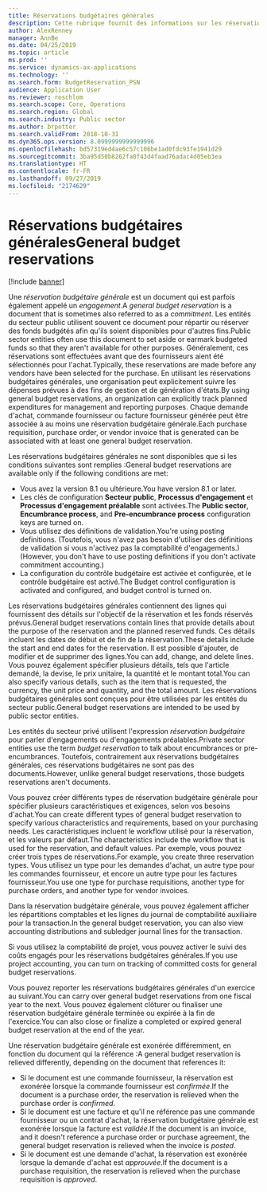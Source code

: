 ```yaml
---
title: Réservations budgétaires générales
description: Cette rubrique fournit des informations sur les réservations budgétaires générales pour le secteur public.
author: AlexRenney
manager: AnnBe
ms.date: 04/25/2019
ms.topic: article
ms.prod: ''
ms.service: dynamics-ax-applications
ms.technology: ''
ms.search.form: BudgetReservation_PSN
audience: Application User
ms.reviewer: roschlom
ms.search.scope: Core, Operations
ms.search.region: Global
ms.search.industry: Public sector
ms.author: brpotter
ms.search.validFrom: 2018-10-31
ms.dyn365.ops.version: 8.0999999999999996
ms.openlocfilehash: bd57319ed4ae6c57c106be1ad0fdc93fe1941d29
ms.sourcegitcommit: 3ba95d50b8262fa0f43d4faad76adac4d05eb3ea
ms.translationtype: HT
ms.contentlocale: fr-FR
ms.lasthandoff: 09/27/2019
ms.locfileid: "2174629"
---
```

# <a name="general-budget-reservations"></a><span data-ttu-id="11b93-103">Réservations budgétaires générales</span><span class="sxs-lookup"><span data-stu-id="11b93-103">General budget reservations</span></span>

[!include [banner](../includes/banner.md)]

<span data-ttu-id="11b93-104">Une *réservation budgétaire générale* est un document qui est parfois également appelé un *engagement*.</span><span class="sxs-lookup"><span data-stu-id="11b93-104">A *general budget reservation* is a document that is sometimes also referred to as a *commitment*.</span></span> <span data-ttu-id="11b93-105">Les entités du secteur public utilisent souvent ce document pour répartir ou réserver des fonds budgétés afin qu'ils soient disponibles pour d'autres fins.</span><span class="sxs-lookup"><span data-stu-id="11b93-105">Public sector entities often use this document to set aside or earmark budgeted funds so that they aren't available for other purposes.</span></span> <span data-ttu-id="11b93-106">Généralement, ces réservations sont effectuées avant que des fournisseurs aient été sélectionnés pour l'achat.</span><span class="sxs-lookup"><span data-stu-id="11b93-106">Typically, these reservations are made before any vendors have been selected for the purchase.</span></span> <span data-ttu-id="11b93-107">En utilisant les réservations budgétaires générales, une organisation peut explicitement suivre les dépenses prévues à des fins de gestion et de génération d'états.</span><span class="sxs-lookup"><span data-stu-id="11b93-107">By using general budget reservations, an organization can explicitly track planned expenditures for management and reporting purposes.</span></span> <span data-ttu-id="11b93-108">Chaque demande d'achat, commande fournisseur ou facture fournisseur générée peut être associée à au moins une réservation budgétaire générale.</span><span class="sxs-lookup"><span data-stu-id="11b93-108">Each purchase requisition, purchase order, or vendor invoice that is generated can be associated with at least one general budget reservation.</span></span>

<span data-ttu-id="11b93-109">Les réservations budgétaires générales ne sont disponibles que si les conditions suivantes sont remplies :</span><span class="sxs-lookup"><span data-stu-id="11b93-109">General budget reservations are available only if the following conditions are met:</span></span>

- <span data-ttu-id="11b93-110">Vous avez la version 8.1 ou ultérieure.</span><span class="sxs-lookup"><span data-stu-id="11b93-110">You have version 8.1 or later.</span></span>
- <span data-ttu-id="11b93-111">Les clés de configuration **Secteur public**, **Processus d'engagement** et **Processus d'engagement préalable** sont activées.</span><span class="sxs-lookup"><span data-stu-id="11b93-111">The **Public sector**, **Encumbrance process**, and **Pre-encumbrance process** configuration keys are turned on.</span></span>
- <span data-ttu-id="11b93-112">Vous utilisez des définitions de validation.</span><span class="sxs-lookup"><span data-stu-id="11b93-112">You're using posting definitions.</span></span> <span data-ttu-id="11b93-113">(Toutefois, vous n'avez pas besoin d'utiliser des définitions de validation si vous n'activez pas la comptabilité d'engagements.)</span><span class="sxs-lookup"><span data-stu-id="11b93-113">(However, you don't have to use posting definitions if you don't activate commitment accounting.)</span></span>
- <span data-ttu-id="11b93-114">La configuration du contrôle budgétaire est activée et configurée, et le contrôle budgétaire est activé.</span><span class="sxs-lookup"><span data-stu-id="11b93-114">The Budget control configuration is activated and configured, and budget control is turned on.</span></span>

<span data-ttu-id="11b93-115">Les réservations budgétaires générales contiennent des lignes qui fournissent des détails sur l'objectif de la réservation et les fonds réservés prévus.</span><span class="sxs-lookup"><span data-stu-id="11b93-115">General budget reservations contain lines that provide details about the purpose of the reservation and the planned reserved funds.</span></span> <span data-ttu-id="11b93-116">Ces détails incluent les dates de début et de fin de la réservation.</span><span class="sxs-lookup"><span data-stu-id="11b93-116">These details include the start and end dates for the reservation.</span></span> <span data-ttu-id="11b93-117">Il est possible d'ajouter, de modifier et de supprimer des lignes.</span><span class="sxs-lookup"><span data-stu-id="11b93-117">You can add, change, and delete lines.</span></span> <span data-ttu-id="11b93-118">Vous pouvez également spécifier plusieurs détails, tels que l'article demandé, la devise, le prix unitaire, la quantité et le montant total.</span><span class="sxs-lookup"><span data-stu-id="11b93-118">You can also specify various details, such as the item that is requested, the currency, the unit price and quantity, and the total amount.</span></span> <span data-ttu-id="11b93-119">Les réservations budgétaires générales sont conçues pour être utilisées par les entités du secteur public.</span><span class="sxs-lookup"><span data-stu-id="11b93-119">General budget reservations are intended to be used by public sector entities.</span></span>

<span data-ttu-id="11b93-120">Les entités du secteur privé utilisent l'expression *réservation budgétaire* pour parler d'engagements ou d'engagements préalables.</span><span class="sxs-lookup"><span data-stu-id="11b93-120">Private sector entities use the term *budget reservation* to talk about encumbrances or pre-encumbrances.</span></span> <span data-ttu-id="11b93-121">Toutefois, contrairement aux réservations budgétaires générales, ces réservations budgétaires ne sont pas des documents.</span><span class="sxs-lookup"><span data-stu-id="11b93-121">However, unlike general budget reservations, those budgets reservations aren't documents.</span></span>

<span data-ttu-id="11b93-122">Vous pouvez créer différents types de réservation budgétaire générale pour spécifier plusieurs caractéristiques et exigences, selon vos besoins d'achat.</span><span class="sxs-lookup"><span data-stu-id="11b93-122">You can create different types of general budget reservation to specify various characteristics and requirements, based on your purchasing needs.</span></span> <span data-ttu-id="11b93-123">Les caractéristiques incluent le workflow utilisé pour la réservation, et les valeurs par défaut.</span><span class="sxs-lookup"><span data-stu-id="11b93-123">The characteristics include the workflow that is used for the reservation, and default values.</span></span> <span data-ttu-id="11b93-124">Par exemple, vous pouvez créer trois types de réservations.</span><span class="sxs-lookup"><span data-stu-id="11b93-124">For example, you create three reservation types.</span></span> <span data-ttu-id="11b93-125">Vous utilisez un type pour les demandes d'achat, un autre type pour les commandes fournisseur, et encore un autre type pour les factures fournisseur.</span><span class="sxs-lookup"><span data-stu-id="11b93-125">You use one type for purchase requisitions, another type for purchase orders, and another type for vendor invoices.</span></span>

<span data-ttu-id="11b93-126">Dans la réservation budgétaire générale, vous pouvez également afficher les répartitions comptables et les lignes du journal de comptabilité auxiliaire pour la transaction.</span><span class="sxs-lookup"><span data-stu-id="11b93-126">In the general budget reservation, you can also view accounting distributions and subledger journal lines for the transaction.</span></span>

<span data-ttu-id="11b93-127">Si vous utilisez la comptabilité de projet, vous pouvez activer le suivi des coûts engagés pour les réservations budgétaires générales.</span><span class="sxs-lookup"><span data-stu-id="11b93-127">If you use project accounting, you can turn on tracking of committed costs for general budget reservations.</span></span>

<span data-ttu-id="11b93-128">Vous pouvez reporter les réservations budgétaires générales d'un exercice au suivant.</span><span class="sxs-lookup"><span data-stu-id="11b93-128">You can carry over general budget reservations from one fiscal year to the next.</span></span> <span data-ttu-id="11b93-129">Vous pouvez également clôturer ou finaliser une réservation budgétaire générale terminée ou expirée à la fin de l'exercice.</span><span class="sxs-lookup"><span data-stu-id="11b93-129">You can also close or finalize a completed or expired general budget reservation at the end of the year.</span></span>

<span data-ttu-id="11b93-130">Une réservation budgétaire générale est exonérée différemment, en fonction du document qui la référence :</span><span class="sxs-lookup"><span data-stu-id="11b93-130">A general budget reservation is relieved differently, depending on the document that references it:</span></span>

- <span data-ttu-id="11b93-131">Si le document est une commande fournisseur, la réservation est exonérée lorsque la commande fournisseur est *confirmée*.</span><span class="sxs-lookup"><span data-stu-id="11b93-131">If the document is a purchase order, the reservation is relieved when the purchase order is *confirmed*.</span></span>
- <span data-ttu-id="11b93-132">Si le document est une facture et qu'il ne référence pas une commande fournisseur ou un contrat d'achat, la réservation budgétaire générale est exonérée lorsque la facture est *validée*.</span><span class="sxs-lookup"><span data-stu-id="11b93-132">If the document is an invoice, and it doesn't reference a purchase order or purchase agreement, the general budget reservation is relieved when the invoice is *posted*.</span></span>
- <span data-ttu-id="11b93-133">Si le document est une demande d'achat, la réservation est exonérée lorsque la demande d'achat est *approuvée*.</span><span class="sxs-lookup"><span data-stu-id="11b93-133">If the document is a purchase requisition, the reservation is relieved when the purchase requisition is *approved*.</span></span>
